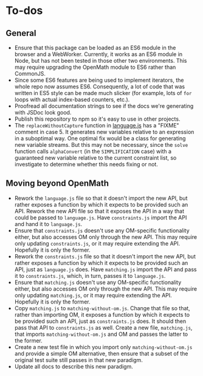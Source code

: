 
# To-dos

## General

- Ensure that this package can be loaded as an ES6 module in the browser
  and a WebWorker. Currently, it works as an ES6 module in Node, but
  has not been tested in those other two environments. This may require upgrading
  the OpenMath module to ES6 rather than CommonJS.
- Since some ES6 features are being used to implement iterators, the whole repo
  now assumes ES6.  Consequently, a lot of code that was written in ES5 style
  can be made much slicker (for example, lots of `for` loops with actual
  index-based counters, etc.).
- Proofread all documentation strings to see if the docs we're generating with
  JSDoc look good.
- Publish this repository to npm so it's easy to use in other projects.
- The `replaceWithoutCapture` function in [language.js](src/language.js) has a
  "FIXME" comment in case 5. It generates new variables relative to an
  expression in a suboptimal way. One optimal fix would be a class for
  generating new variable streams. But this may not be necessary, since the
  `solve` function calls `alphaConvert` (in the `SIMPLIFICATION` case) with a
  guaranteed new variable relative to the current constraint list, so
  investigate to determine whether this needs fixing or not.

## Moving beyond OpenMath

- Rework the `language.js` file so that it doesn't import the new API, but
  rather exposes a function by which it expects to be provided such an API.
  Rework the new API file so that it exposes the API in a way that could be
  passed to `language.js`.  Have `constraints.js` import the API and hand it to
  `language.js`.
- Ensure that `constraints.js` doesn't use any OM-specific functionality either,
  but also accesses OM only through the new API.  This may require only updating
  `constraints.js`, or it may require extending the API.  Hopefully it is only
  the former.
- Rework the `constraints.js` file so that it doesn't import the new API, but
  rather exposes a function by which it expects to be provided such an API, just
  as `language.js` does.  Have `matching.js` import the API and pass it to
  `constraints.js`, which, in turn, passes it to `language.js`.
- Ensure that `matching.js` doesn't use any OM-specific functionality either,
  but also accesses OM only through the new API.  This may require only updating
  `matching.js`, or it may require extending the API.  Hopefully it is only the
  former.
- Copy `matching.js` to `matching-without-om.js`.  Change that file so that,
  rather than importing OM, it exposes a function by which it expects to be
  provided such an API, just as `constraints.js` does.  It should then pass that
  API to `constraints.js` as well.  Create a new file, `matching.js`, that
  imports `matching-without-om.js` and OM and passes the latter to the former.
- Create a new test file in which you import only `matching-without-om.js` and
  provide a simple OM alternative, then ensure that a subset of the original
  test suite still passes in that new paradigm.
- Update all docs to describe this new paradigm.
